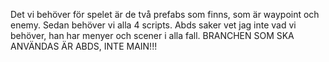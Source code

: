Det vi behöver för spelet är de två prefabs som finns, som är waypoint och enemy. Sedan behöver vi alla 4 scripts.
Abds saker vet jag inte vad vi behöver, han har menyer och scener i alla fall.
BRANCHEN SOM SKA ANVÄNDAS ÄR ABDS, INTE MAIN!!!
